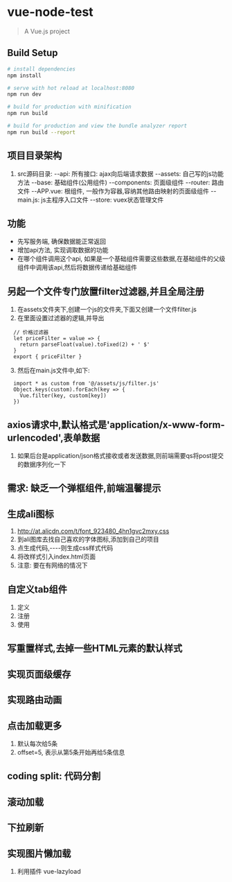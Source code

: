 # vue-node-test

> A Vue.js project

## Build Setup

``` bash
# install dependencies
npm install

# serve with hot reload at localhost:8080
npm run dev

# build for production with minification
npm run build

# build for production and view the bundle analyzer report
npm run build --report
```

## 项目目录架构
  1. src源码目录:
    --api: 所有接口: ajax向后端请求数据
    --assets: 自己写的js功能方法
    --base: 基础组件(公用组件)
    --components: 页面级组件
    --router: 路由文件
    --APP.vue: 根组件, 一般作为容器,容纳其他路由映射的页面级组件
    --main.js: js主程序入口文件
    --store: vuex状态管理文件
## 功能
  - 先写服务端, 确保数据能正常返回
  - 增加api方法, 实现调取数据的功能
  - 在哪个组件调用这个api, 如果是一个基础组件需要这些数据,在基础组件的父级组件中调用该api,然后将数据传递给基础组件
## 另起一个文件专门放置filter过滤器,并且全局注册
  1. 在assets文件夹下,创建一个js的文件夹,下面又创建一个文件filter.js
  2. 在里面设置过滤器的逻辑,并导出
  ```
    // 价格过滤器
    let priceFilter = value => {
      return parseFloat(value).toFixed(2) + ' $'
    }
    export { priceFilter }
  ```
  3. 然后在main.js文件中,如下:
  ```
    import * as custom from '@/assets/js/filter.js'
    Object.keys(custom).forEach(key => {
      Vue.filter(key, custom[key])
    })
  ```
## axios请求中,默认格式是'application/x-www-form-urlencoded',表单数据
  1. 如果后台是application/json格式接收或者发送数据,则前端需要qs将post提交的数据序列化一下
## 需求: 缺乏一个弹框组件,前端温馨提示
## 生成ali图标
  1. http://at.alicdn.com/t/font_923480_4hn1gvc2mxy.css
  2. 到ali图库去找自己喜欢的字体图标,添加到自己的项目
  3. 点生成代码,----则生成css样式代码
  4. 将改样式引入index.html页面
  5. 注意: 要在有网络的情况下
## 自定义tab组件
  1. 定义
  2. 注册
  3. 使用
## 写重置样式,去掉一些HTML元素的默认样式
## 实现页面级缓存
## 实现路由动画
## 点击加载更多
  1. 默认每次给5条
  2. offset=5, 表示从第5条开始再给5条信息
## coding split: 代码分割
## 滚动加载
## 下拉刷新
## 实现图片懒加载
  1. 利用插件 vue-lazyload
